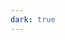 ```yaml
---
dark: true
---
```

<!--{% include figure.html image="{{site.baseurl}}/assets/headers/grass1.png" alt="A close-up of a wheat field." %}-->